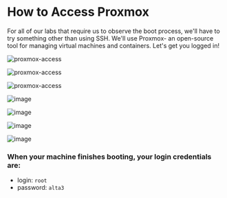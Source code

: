 # How to Access Proxmox

For all of our labs that require us to observe the boot process, we'll have to try something other than using SSH. We'll use Proxmox- an open-source tool for managing virtual machines and containers. Let's get you logged in!

![proxmox-access](https://labs.alta3.com/courses/proxmox/proxmox-instructor-slides-v11/Slide1.PNG)

![proxmox-access](https://labs.alta3.com/courses/proxmox/proxmox-instructor-slides-v11/Slide2.PNG)

![proxmox-access](https://labs.alta3.com/courses/proxmox/proxmox-instructor-slides-v11/Slide3.PNG)

![image](https://github.com/user-attachments/assets/a7bf931c-d5c3-4d12-b53a-13ed3cf6d87b)

![image](https://github.com/user-attachments/assets/54ef5f54-20ff-41c2-9c89-c443f72ca3ec)

![image](https://github.com/user-attachments/assets/eb8f08a5-50da-46c0-8427-50340dd52bb5)

![image](https://github.com/user-attachments/assets/731c06c3-b496-4f10-a00b-a63107ff2e51)

### When your machine finishes booting, your login credentials are:
- login: `root`
- password: `alta3`
